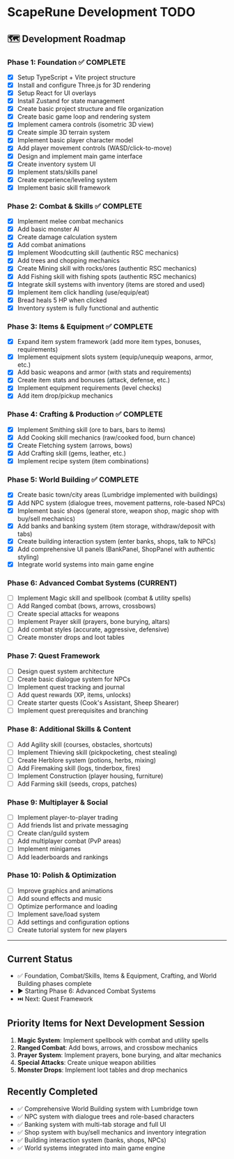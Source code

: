 # ScapeRune Development TODO

## 🗺️ Development Roadmap

### Phase 1: Foundation ✅ COMPLETE
- [x] Setup TypeScript + Vite project structure
- [x] Install and configure Three.js for 3D rendering
- [x] Setup React for UI overlays
- [x] Install Zustand for state management
- [x] Create basic project structure and file organization
- [x] Create basic game loop and rendering system
- [x] Implement camera controls (isometric 3D view)
- [x] Create simple 3D terrain system
- [x] Implement basic player character model
- [x] Add player movement controls (WASD/click-to-move)
- [x] Design and implement main game interface
- [x] Create inventory system UI
- [x] Implement stats/skills panel
- [x] Create experience/leveling system
- [x] Implement basic skill framework

### Phase 2: Combat & Skills ✅ COMPLETE
- [x] Implement melee combat mechanics
- [x] Add basic monster AI
- [x] Create damage calculation system
- [x] Add combat animations
- [x] Implement Woodcutting skill (authentic RSC mechanics)
- [x] Add trees and chopping mechanics
- [x] Create Mining skill with rocks/ores (authentic RSC mechanics)
- [x] Add Fishing skill with fishing spots (authentic RSC mechanics)
- [x] Integrate skill systems with inventory (items are stored and used)
- [x] Implement item click handling (use/equip/eat)
- [x] Bread heals 5 HP when clicked
- [x] Inventory system is fully functional and authentic

### Phase 3: Items & Equipment ✅ COMPLETE
- [x] Expand item system framework (add more item types, bonuses, requirements)
- [x] Implement equipment slots system (equip/unequip weapons, armor, etc.)
- [x] Add basic weapons and armor (with stats and requirements)
- [x] Create item stats and bonuses (attack, defense, etc.)
- [x] Implement equipment requirements (level checks)
- [x] Add item drop/pickup mechanics

### Phase 4: Crafting & Production ✅ COMPLETE
- [x] Implement Smithing skill (ore to bars, bars to items)
- [x] Add Cooking skill mechanics (raw/cooked food, burn chance)
- [x] Create Fletching system (arrows, bows)
- [x] Add Crafting skill (gems, leather, etc.)
- [x] Implement recipe system (item combinations)

### Phase 5: World Building ✅ COMPLETE
- [x] Create basic town/city areas (Lumbridge implemented with buildings)
- [x] Add NPC system (dialogue trees, movement patterns, role-based NPCs)
- [x] Implement basic shops (general store, weapon shop, magic shop with buy/sell mechanics)
- [x] Add banks and banking system (item storage, withdraw/deposit with tabs)
- [x] Create building interaction system (enter banks, shops, talk to NPCs)
- [x] Add comprehensive UI panels (BankPanel, ShopPanel with authentic styling)
- [x] Integrate world systems into main game engine

### Phase 6: Advanced Combat Systems (CURRENT)
- [ ] Implement Magic skill and spellbook (combat & utility spells)
- [ ] Add Ranged combat (bows, arrows, crossbows)
- [ ] Create special attacks for weapons
- [ ] Implement Prayer skill (prayers, bone burying, altars)
- [ ] Add combat styles (accurate, aggressive, defensive)
- [ ] Create monster drops and loot tables

### Phase 7: Quest Framework
- [ ] Design quest system architecture
- [ ] Create basic dialogue system for NPCs
- [ ] Implement quest tracking and journal
- [ ] Add quest rewards (XP, items, unlocks)
- [ ] Create starter quests (Cook's Assistant, Sheep Shearer)
- [ ] Implement quest prerequisites and branching

### Phase 8: Additional Skills & Content
- [ ] Add Agility skill (courses, obstacles, shortcuts)
- [ ] Implement Thieving skill (pickpocketing, chest stealing)
- [ ] Create Herblore system (potions, herbs, mixing)
- [ ] Add Firemaking skill (logs, tinderbox, fires)
- [ ] Implement Construction (player housing, furniture)
- [ ] Add Farming skill (seeds, crops, patches)

### Phase 9: Multiplayer & Social
- [ ] Implement player-to-player trading
- [ ] Add friends list and private messaging
- [ ] Create clan/guild system
- [ ] Add multiplayer combat (PvP areas)
- [ ] Implement minigames
- [ ] Add leaderboards and rankings

### Phase 10: Polish & Optimization
- [ ] Improve graphics and animations
- [ ] Add sound effects and music
- [ ] Optimize performance and loading
- [ ] Implement save/load system
- [ ] Add settings and configuration options
- [ ] Create tutorial system for new players

---

## Current Status
- ✅ Foundation, Combat/Skills, Items & Equipment, Crafting, and World Building phases complete
- ▶️ Starting Phase 6: Advanced Combat Systems
- ⏭️ Next: Quest Framework

## Priority Items for Next Development Session
1. **Magic System**: Implement spellbook with combat and utility spells
2. **Ranged Combat**: Add bows, arrows, and crossbow mechanics
3. **Prayer System**: Implement prayers, bone burying, and altar mechanics
4. **Special Attacks**: Create unique weapon abilities
5. **Monster Drops**: Implement loot tables and drop mechanics

## Recently Completed
- ✅ Comprehensive World Building system with Lumbridge town
- ✅ NPC system with dialogue trees and role-based characters
- ✅ Banking system with multi-tab storage and full UI
- ✅ Shop system with buy/sell mechanics and inventory integration
- ✅ Building interaction system (banks, shops, NPCs)
- ✅ World systems integrated into main game engine
